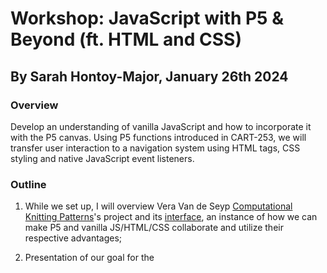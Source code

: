 # Workshop: JavaScript with P5 & Beyond (ft. HTML and CSS)

## By Sarah Hontoy-Major, January 26th 2024

### Overview

Develop an understanding of vanilla JavaScript and how to incorporate it with the P5 canvas. Using P5 functions introduced in CART-253, we will transfer user interaction to a navigation system using HTML tags, CSS styling and native JavaScript event listeners.

### Outline

1. While we set up, I will overview Vera Van de Seyp [Computational Knitting Patterns](https://www.media.mit.edu/projects/computational-knitting-patterns/overview/)'s project and its [interface](https://knit.veravandeseyp.com/), an instance of how we can make P5 and vanilla JS/HTML/CSS collaborate and utilize their respective advantages;

2. Presentation of our goal for the
